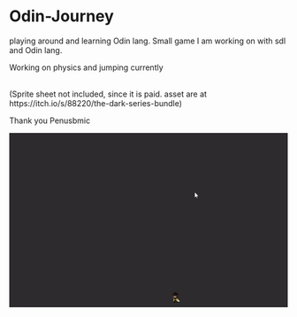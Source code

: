 # Odin-Journey
playing around and learning Odin lang.
Small game I am working on with sdl and Odin lang.

Working on physics and jumping currently

<br/>
(Sprite sheet not included, since it is paid. asset are at https://itch.io/s/88220/the-dark-series-bundle)

Thank you Penusbmic


![](https://github.com/KDahir247/Odin-Journey/blob/main/visual/rough_physics_jump.gif)
